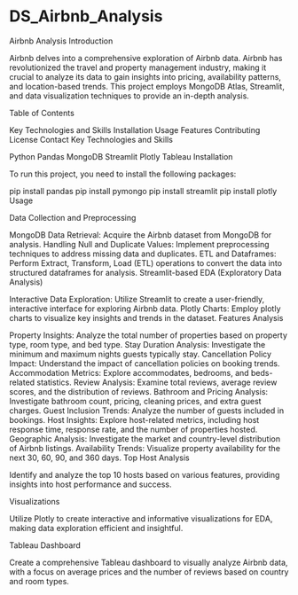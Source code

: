# DS_Airbnb_Analysis
Airbnb Analysis Introduction

Airbnb delves into a comprehensive exploration of Airbnb data. Airbnb has revolutionized the travel and property management industry, making it crucial to analyze its data to gain insights into pricing, availability patterns, and location-based trends. This project employs MongoDB Atlas, Streamlit, and data visualization techniques to provide an in-depth analysis.

Table of Contents

Key Technologies and Skills Installation Usage Features Contributing License Contact Key Technologies and Skills

Python Pandas MongoDB Streamlit Plotly Tableau Installation

To run this project, you need to install the following packages:

pip install pandas pip install pymongo pip install streamlit pip install plotly Usage

Data Collection and Preprocessing

MongoDB Data Retrieval: Acquire the Airbnb dataset from MongoDB for analysis. Handling Null and Duplicate Values: Implement preprocessing techniques to address missing data and duplicates. ETL and Dataframes: Perform Extract, Transform, Load (ETL) operations to convert the data into structured dataframes for analysis. Streamlit-based EDA (Exploratory Data Analysis)

Interactive Data Exploration: Utilize Streamlit to create a user-friendly, interactive interface for exploring Airbnb data. Plotly Charts: Employ plotly charts to visualize key insights and trends in the dataset. Features Analysis

Property Insights: Analyze the total number of properties based on property type, room type, and bed type. Stay Duration Analysis: Investigate the minimum and maximum nights guests typically stay. Cancellation Policy Impact: Understand the impact of cancellation policies on booking trends. Accommodation Metrics: Explore accommodates, bedrooms, and beds-related statistics. Review Analysis: Examine total reviews, average review scores, and the distribution of reviews. Bathroom and Pricing Analysis: Investigate bathroom count, pricing, cleaning prices, and extra guest charges. Guest Inclusion Trends: Analyze the number of guests included in bookings. Host Insights: Explore host-related metrics, including host response time, response rate, and the number of properties hosted. Geographic Analysis: Investigate the market and country-level distribution of Airbnb listings. Availability Trends: Visualize property availability for the next 30, 60, 90, and 360 days. Top Host Analysis

Identify and analyze the top 10 hosts based on various features, providing insights into host performance and success.

Visualizations

Utilize Plotly to create interactive and informative visualizations for EDA, making data exploration efficient and insightful.

Tableau Dashboard

Create a comprehensive Tableau dashboard to visually analyze Airbnb data, with a focus on average prices and the number of reviews based on country and room types.

 
